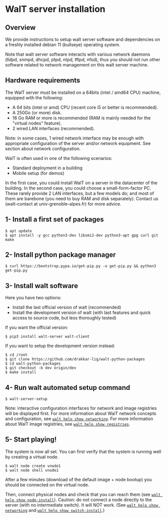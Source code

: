 
# WalT server installation

## Overview

We provide instructions to setup walt server software and dependencies on a freshly installed
debian 11 (bullseye) operating system.

Note that walt server software interacts with various network daemons (lldpd, snmpd, dhcpd, ptpd, ntpd,
tftpd, nfsd), thus you should not run other software related to network management on this walt server
machine.


## Hardware requirements

The WalT server must be installed on a 64bits (intel / amd64 CPU) machine, equipped with the following:
* A 64 bits (intel or amd) CPU (recent core i5 or better is recommended).
* A 250Go (or more) disk.
* 16 Go RAM or more is recommended (RAM is mainly needed for the "virtual nodes" feature).
* 2 wired LAN interfaces (recommended).

Note: in some cases, 1 wired network interface may be enough with appropriate configuration of the
server and/or network equipment. See section about network configuration.

WalT is often used in one of the following scenarios:
* Standard deployment in a building
* Mobile setup (for demos)

In the first case, you could install WalT on a server in the datacenter of the building.
In the second case, you could choose a small-form-factor PC. These rarely provide 2 LAN interfaces, but a
few models do; and most of them are barebone (you need to buy RAM and disk separately).
Contact us (walt-contact at univ-grenoble-alpes.fr) for more advice.


## 1- Install a first set of packages

```
$ apt update
$ apt install -y gcc python3-dev libsmi2-dev python3-apt gpg curl git make
```

## 2- Install python package manager

```
$ curl https://bootstrap.pypa.io/get-pip.py -o get-pip.py && python3 get-pip.py
```

## 3- Install walt software

Here you have two options:
- Install the last official version of walt (recommended)
- Install the development version of walt (with last features and quick access to source code,
  but less thoroughly tested)

If you want the official version:
```
$ pip3 install walt-server walt-client
```

If you want to setup the development version instead:
```
$ cd /root
$ git clone https://github.com/drakkar-lig/walt-python-packages
$ cd walt-python-packages
$ git checkout -b dev origin/dev
$ make install
```

## 4- Run walt automated setup command

```
$ walt-server-setup
```

Note: interactive configuration interfaces for network and image registries will be displayed first.
For more information about WalT network concepts and configuration, see [`walt help show networking`](networking.md).
For more information about WalT image registries, see [`walt help show registries`](registries.md).


## 5- Start playing!

The system is now all set.
You can first verify that the system is running well by creating a virtual node.
```
$ walt node create vnode1
$ walt node shell vnode1
```

After a few minutes (download of the default image + node bootup) you should be connected on the virtual node.

Then, connect physical nodes and check that you can reach them (see [`walt help show node-install`](node-install.md)).
Caution: do not connect a node directly to the server (with no intermediate switch). It will NOT work.
(See [`walt help show networking`](networking.md) and [`walt help show switch-install`](switch-install.md).)

